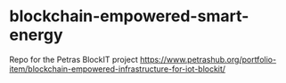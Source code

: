 # blockchain-empowered-smart-energy
Repo for the Petras BlockIT project https://www.petrashub.org/portfolio-item/blockchain-empowered-infrastructure-for-iot-blockit/
